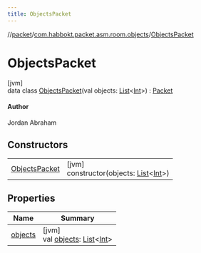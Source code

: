 ```yaml
---
title: ObjectsPacket
---
```

//[packet](../../../index.html)/[com.habbokt.packet.asm.room.objects](../index.html)/[ObjectsPacket](index.html)



# ObjectsPacket



[jvm]\
data class [ObjectsPacket](index.html)(val objects: [List](https://kotlinlang.org/api/latest/jvm/stdlib/kotlin.collections/-list/index.html)&lt;[Int](https://kotlinlang.org/api/latest/jvm/stdlib/kotlin/-int/index.html)&gt;) : [Packet](../../../../api/api/com.habbokt.api.packet/-packet/index.html)

#### Author



Jordan Abraham



## Constructors


| | |
|---|---|
| [ObjectsPacket](-objects-packet.html) | [jvm]<br>constructor(objects: [List](https://kotlinlang.org/api/latest/jvm/stdlib/kotlin.collections/-list/index.html)&lt;[Int](https://kotlinlang.org/api/latest/jvm/stdlib/kotlin/-int/index.html)&gt;) |


## Properties


| Name | Summary |
|---|---|
| [objects](objects.html) | [jvm]<br>val [objects](objects.html): [List](https://kotlinlang.org/api/latest/jvm/stdlib/kotlin.collections/-list/index.html)&lt;[Int](https://kotlinlang.org/api/latest/jvm/stdlib/kotlin/-int/index.html)&gt; |

